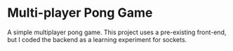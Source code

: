 # Multi-player Pong Game

A simple multiplayer pong game. This project uses a pre-existing front-end, but
I coded the backend as a learning experiment for sockets.
